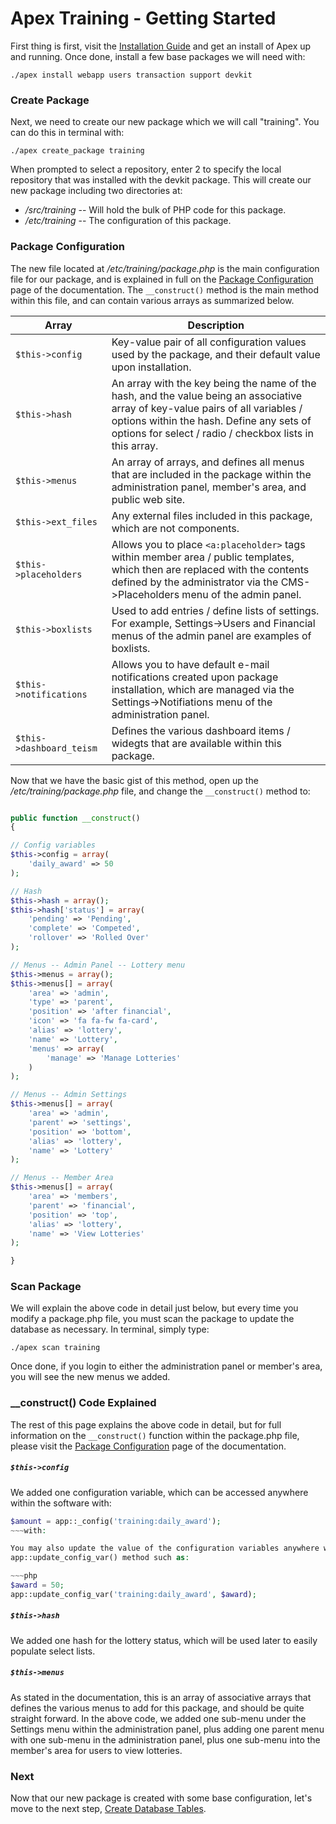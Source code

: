 
# Apex Training - Getting Started

First thing is first, visit the [Installation Guide](../install.md) and get an install of Apex up and running.
Once done, install a few base packages we will need with:

`./apex install webapp users transaction support devkit`


### Create Package

Next, we need to create our new package which we will call "training".  You can do this in terminal with:

`./apex create_package training`

When prompted to select a repository, enter 2 to specify the local repository that was installed with the
devkit package.  This will create our new package including two directories at:

- */src/training* -- Will hold the bulk of PHP code for this package.
- */etc/training* -- The configuration of this package.


### Package Configuration

The new file located at */etc/training/package.php* is the main configuration file for our package, and is explained in full on the 
[Package Configuration](../packages_config.md) page of the documentation.  The `__construct()` method is the main 
method within this file, and can contain various arrays as summarized below.

Array | Description 
------------- |------------- 
`$this->config` | Key-value pair of all configuration values used by the package, and their default value upon installation.
`$this->hash` | An array with the key being the name of the hash, and the value being an associative array of key-value pairs of all variables / options within the hash.  Define any sets of options for select / radio / checkbox lists in this array. 
`$this->menus` | An array of arrays, and defines all menus that are included in the package within the administration panel, member's area, and public web site. 
`$this->ext_files` | Any external files included in this package, which are not components. 
`$this->placeholders` | Allows you to place `<a:placeholder>` tags within member area / public templates, which then are replaced with the contents defined by the administrator via the CMS->Placeholders menu of the admin panel.  
`$this->boxlists` | Used to add entries / define lists of settings.  For example, Settings->Users and Financial menus of the admin panel are examples of boxlists. 
`$this->notifications` | Allows you to have default e-mail notifications created upon package installation, which are managed via the Settings->Notifiations menu of the administration panel.
`$this->dashboard_teism` | Defines the various dashboard items / widegts that are available within this package.

Now that we have the basic gist of this method, open up the */etc/training/package.php* file, and change
the `__construct()` method to:

~~~php

public function __construct()
{

// Config variables
$this->config = array(
    'daily_award' => 50
);

// Hash
$this->hash = array();
$this->hash['status'] = array(
    'pending' => 'Pending', 
    'complete' => 'Competed', 
    'rollover' => 'Rolled Over'
);

// Menus -- Admin Panel -- Lottery menu
$this->menus = array();
$this->menus[] = array(
    'area' => 'admin', 
    'type' => 'parent', 
    'position' => 'after financial', 
    'icon' => 'fa fa-fw fa-card', 
    'alias' => 'lottery', 
    'name' => 'Lottery', 
    'menus' => array(
        'manage' => 'Manage Lotteries'
    )
);

// Menus -- Admin Settings
$this->menus[] = array(
    'area' => 'admin', 
    'parent' => 'settings', 
    'position' => 'bottom', 
    'alias' => 'lottery', 
    'name' => 'Lottery'
);

// Menus -- Member Area
$this->menus[] = array(
    'area' => 'members', 
    'parent' => 'financial', 
    'position' => 'top', 
    'alias' => 'lottery', 
    'name' => 'View Lotteries'
);

}

~~~


### Scan Package

We will explain the above code in detail just below, but every time you modify a package.php file, you must scan the
package to update the database as necessary.  In terminal, simply type:

`./apex scan training`

Once done, if you login to either the administration panel or member's area, you will see the new menus we
added.


### __construct() Code Explained

The rest of this page explains the above code in detail, but for full information on the `__construct()`
function within the package.php file, please visit the [Package Configuration](../packages_config.md) page 
of the documentation.


##### `$this->config`

We added one configuration variable, which can be accessed anywhere within the software with:

~~~php
$amount = app::_config('training:daily_award');
~~~with:

You may also update the value of the configuration variables anywhere within the software by using the
app::update_config_var() method such as:

~~~php
$award = 50;
app::update_config_var('training:daily_award', $award);
~~~


##### `$this->hash`

We added one hash for the lottery status, which will be used later to easily populate select lists.


##### `$this->menus`

As stated in the documentation, this is an array of associative arrays that defines the various menus to add
for this package, and should be quite straight forward.  In the above code, we added one sub-menu under
the Settings menu within the administration panel, plus adding one parent menu with one sub-menu in the
administration panel, plus one sub-menu into the member's area for users to view lotteries.

### Next

Now that our new package is created with some base configuration, let's move to the next step, [Create
Database Tables](create_database.md).



